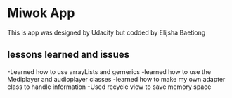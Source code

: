 Miwok App
===================================

This is app was designed by Udacity but codded by Elijsha Baetiong

lessons learned and issues
---

-Learned how to use arrayLists and gernerics
-learned how to use the Mediplayer and audioplayer classes
-learned how to make my own adapter class to handle information
-Used recycle view to save memory space
